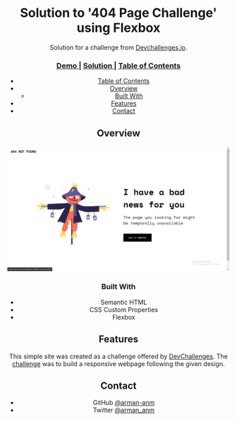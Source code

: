 <!-- Please update value in the {}  -->

<h1 align="center">Solution to '404 Page Challenge' using Flexbox</h1>

<div align="center">
   Solution for a challenge from  <a href="http://devchallenges.io" target="_blank">Devchallenges.io</a>.
</div>

<div align="center">
  <h3>
    <a href="https://arman-anm.github.io/404-not-found">
      Demo
    </a>
    <span> | </span>
    <a href="https://github.com/arman-anm/404-not-found">
      Solution
    </a>
    <span> | </span>
    <a href="https://devchallenges.io/challenges/wBunSb7FPrIepJZAg0sY>
      Challenge
    </a>
  </h3>
</div>

<!-- TABLE OF CONTENTS -->

## Table of Contents

- [Table of Contents](#table-of-contents)
- [Overview](#overview)
  - [Built With](#built-with)
- [Features](#features)
- [Contact](#contact)

<!-- OVERVIEW -->

## Overview

![screenshot](./Screenshot.png)

### Built With

- Semantic HTML
- CSS Custom Properties
- Flexbox

## Features

<!-- List the features of your application or follow the template. Don't share the figma file here :) -->

This simple site was created as a challenge offered by [DevChallenges](https://devchallenges.io/challenges). The [challenge](https://devchallenges.io/challenges/wBunSb7FPrIepJZAg0sY) was to build a responsive webpage following the given design.


## Contact

- GitHub [@arman-anm](https://github.com/arman-anm)
- Twitter [@arman_anm](https://twitter.com/arman_anm)


